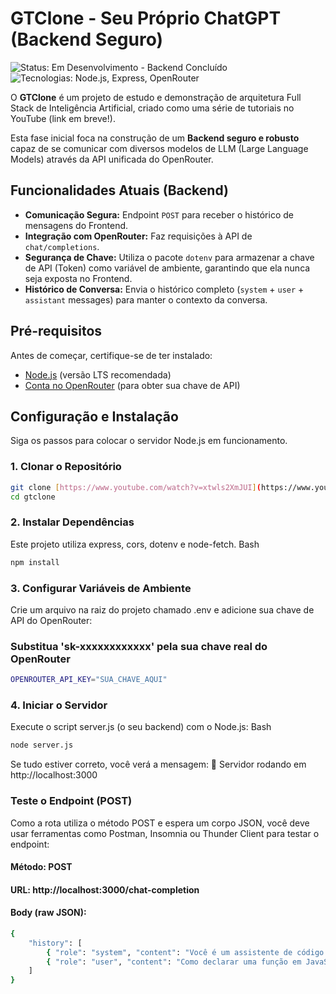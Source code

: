 # GTClone - Seu Próprio ChatGPT (Backend Seguro)

![Status: Em Desenvolvimento - Backend Concluído](https://img.shields.io/badge/Status-Em%20Desenvolvimento-yellow.svg)
![Tecnologias: Node.js, Express, OpenRouter](https://img.shields.io/badge/Tecnologias-Node.js%20%7C%20OpenRouter-blue.svg)

O **GTClone** é um projeto de estudo e demonstração de arquitetura Full Stack de Inteligência Artificial, criado como uma série de tutoriais no YouTube (link em breve!).

Esta fase inicial foca na construção de um **Backend seguro e robusto** capaz de se comunicar com diversos modelos de LLM (Large Language Models) através da API unificada do OpenRouter.

## Funcionalidades Atuais (Backend)

* **Comunicação Segura:** Endpoint `POST` para receber o histórico de mensagens do Frontend.
* **Integração com OpenRouter:** Faz requisições à API de `chat/completions`.
* **Segurança de Chave:** Utiliza o pacote `dotenv` para armazenar a chave de API (Token) como variável de ambiente, garantindo que ela nunca seja exposta no Frontend.
* **Histórico de Conversa:** Envia o histórico completo (`system` + `user` + `assistant` messages) para manter o contexto da conversa.

## Pré-requisitos

Antes de começar, certifique-se de ter instalado:

* [Node.js](https://nodejs.org/) (versão LTS recomendada)
* [Conta no OpenRouter](https://openrouter.ai/) (para obter sua chave de API)

## Configuração e Instalação

Siga os passos para colocar o servidor Node.js em funcionamento.

### 1. Clonar o Repositório

```bash
git clone [https://www.youtube.com/watch?v=xtwls2XmJUI](https://www.youtube.com/watch?v=xtwls2XmJUI)
cd gtclone
```

### 2. Instalar Dependências

Este projeto utiliza express, cors, dotenv e node-fetch.
Bash

```bash
npm install
```

### 3. Configurar Variáveis de Ambiente

Crie um arquivo na raiz do projeto chamado .env e adicione sua chave de API do OpenRouter:

### Substitua 'sk-xxxxxxxxxxxx' pela sua chave real do OpenRouter
```bash
OPENROUTER_API_KEY="SUA_CHAVE_AQUI"
```

### 4. Iniciar o Servidor

Execute o script server.js (o seu backend) com o Node.js:
Bash

```bash
node server.js
```

Se tudo estiver correto, você verá a mensagem: 🚀 Servidor rodando em http://localhost:3000

### Teste o Endpoint (POST)

Como a rota utiliza o método POST e espera um corpo JSON, você deve usar ferramentas como Postman, Insomnia ou Thunder Client para testar o endpoint:

#### Método: POST

#### URL: http://localhost:3000/chat-completion

#### Body (raw JSON):
```bash
{
    "history": [
        { "role": "system", "content": "Você é um assistente de código conciso." },
        { "role": "user", "content": "Como declarar uma função em JavaScript?" }
    ]
}
```
